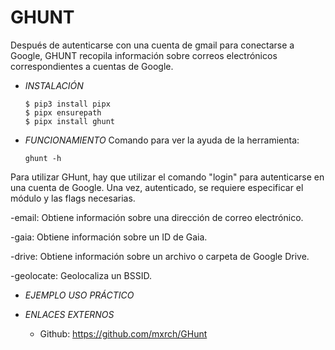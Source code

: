 # **GHUNT**

Después de autenticarse con una cuenta de gmail para conectarse a Google, GHUNT recopila información sobre correos electrónicos correspondientes a cuentas de Google.

- *INSTALACIÓN*

      $ pip3 install pipx
      $ pipx ensurepath
      $ pipx install ghunt 

- *FUNCIONAMIENTO*
Comando para ver la ayuda de la herramienta:

      ghunt -h

Para utilizar GHunt, hay que utilizar el comando "login" para autenticarse en una cuenta de Google. Una vez, autenticado, se requiere especificar el módulo y las flags necesarias.

-email: Obtiene información sobre una dirección de correo electrónico.

-gaia: Obtiene información sobre un ID de Gaia.

-drive: Obtiene información sobre un archivo o carpeta de Google Drive.

-geolocate: Geolocaliza un BSSID.


- *EJEMPLO USO PRÁCTICO*



- *ENLACES EXTERNOS*

  - Github: https://github.com/mxrch/GHunt
